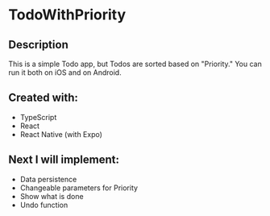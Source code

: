 # TodoWithPriority

## Description

This is a simple Todo app, but Todos are sorted based on "Priority."
You can run it both on iOS and on Android.

## Created with:

- TypeScript
- React
- React Native (with Expo)

## Next I will implement:
- Data persistence
- Changeable parameters for Priority
- Show what is done
- Undo function
